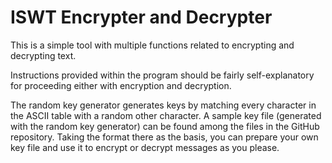 # ISWT Encrypter and Decrypter
This is a simple tool with multiple functions related to encrypting and decrypting text.

Instructions provided within the program should be fairly self-explanatory for proceeding either with encryption and decryption. 

The random key generator generates keys by matching every character in the ASCII table with a random other character. A sample key file (generated with the random key generator) can be found among the files in the GitHub repository. Taking the format there as the basis, you can prepare your own key file and use it to encrypt or decrypt messages as you please.
